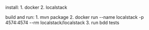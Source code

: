 install:
    1. docker
    2. localstack
    
build and run:
    1. mvn package
    2. docker run --name localstack -p 4574:4574 --rm localstack/localstack
    3. run bdd tests